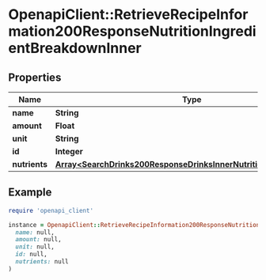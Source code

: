 # OpenapiClient::RetrieveRecipeInformation200ResponseNutritionIngredientBreakdownInner

## Properties

| Name | Type | Description | Notes |
| ---- | ---- | ----------- | ----- |
| **name** | **String** |  | [optional] |
| **amount** | **Float** |  | [optional] |
| **unit** | **String** |  | [optional] |
| **id** | **Integer** |  | [optional] |
| **nutrients** | [**Array&lt;SearchDrinks200ResponseDrinksInnerNutritionNutrientsInner&gt;**](SearchDrinks200ResponseDrinksInnerNutritionNutrientsInner.md) |  | [optional] |

## Example

```ruby
require 'openapi_client'

instance = OpenapiClient::RetrieveRecipeInformation200ResponseNutritionIngredientBreakdownInner.new(
  name: null,
  amount: null,
  unit: null,
  id: null,
  nutrients: null
)
```

